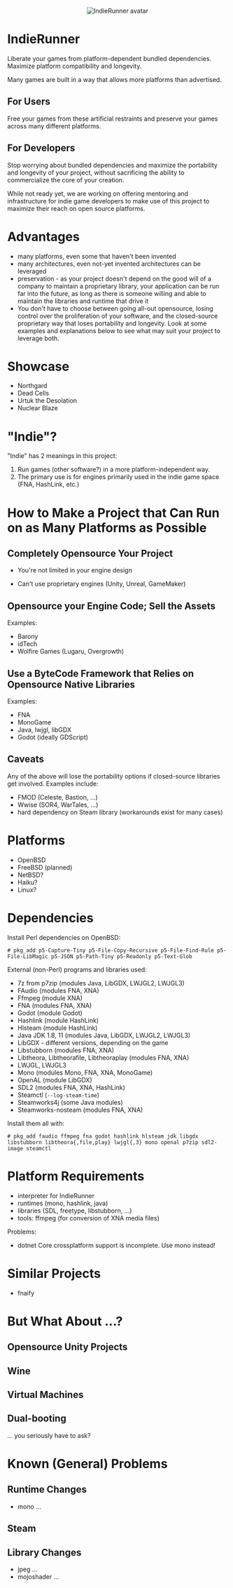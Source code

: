 <p align="center">
<img src="https://github.com/IndieRunner.png" alt="IndieRunner avatar">
<h1>IndieRunner</h1>
</p>

Liberate your games from platform-dependent bundled dependencies. Maximize platform compatibility and longevity.

Many games are built in a way that allows more platforms than advertised.

For Users
---------

Free your games from these artificial restraints and preserve your games across many different platforms.

For Developers
--------------

Stop worrying about bundled dependencies and maximize the portability and longevity of your project, without sacrificing the ability to commercialize the core of your creation.

While not ready yet, we are working on offering mentoring and infrastructure for indie game developers to make use of this project to maximize their reach on open source platforms.

Advantages
==========

* many platforms, even some that haven't been invented
* many architectures, even not-yet invented architectures can be leveraged
* preservation - as your project doesn't depend on the good will of a company to maintain a proprietary library, your application can be run far into the future, as long as there is someone willing and able to maintain the libraries and runtime that drive it
* You don't have to choose between going all-out opensource, losing control over the proliferation of your software, and the closed-source proprietary way that loses portability and longevity. Look at some examples and explanations below to see what may suit your project to leverage both.

Showcase
========

* Northgard
* Dead Cells
* Urtuk the Desolation
* Nuclear Blaze

"Indie"?
========

"Indie" has 2 meanings in this project:

1. Run games (other software?) in a more platform-independent way.
2. The primary use is for engines primarily used in the indie game space (FNA, HashLink, etc.)

How to Make a Project that Can Run on as Many Platforms as Possible
===================================================================

Completely Opensource Your Project
----------------------------------

+ You're not limited in your engine design
- Can't use proprietary engines (Unity, Unreal, GameMaker)

Opensource your Engine Code; Sell the Assets
--------------------------------------------

Examples:
* Barony
* idTech
* Wolfire Games (Lugaru, Overgrowth)

Use a ByteCode Framework that Relies on Opensource Native Libraries
-------------------------------------------------------------------

Examples:
* FNA
* MonoGame
* Java, lwjgl, libGDX
* Godot (ideally GDScript)

Caveats
-------

Any of the above will lose the portability options if closed-source libraries get involved. Examples include:

* FMOD (Celeste, Bastion, ...)
* Wwise (SOR4, WarTales, ...)
* hard dependency on Steam library (workarounds exist for many cases)


Platforms
=========

* OpenBSD
* FreeBSD (planned)
* NetBSD?
* Haiku?
* Linux?

Dependencies
============

Install Perl dependencies on OpenBSD:
```
# pkg_add p5-Capture-Tiny p5-File-Copy-Recursive p5-File-Find-Rule p5-File-LibMagic p5-JSON p5-Path-Tiny p5-Readonly p5-Text-Glob
```

External (non-Perl) programs and libraries used:
* 7z from p7zip (modules Java, LibGDX, LWJGL2, LWJGL3)
* FAudio (modules FNA, XNA)
* Ffmpeg (module XNA)
* FNA (modules FNA, XNA)
* Godot (module Godot)
* Hashlink (module HashLink)
* Hlsteam (module HashLink)
* Java JDK 1.8, 11 (modules Java, LibGDX, LWJGL2, LWJGL3)
* LibGDX - different versions, depending on the game
* Libstubborn (modules FNA, XNA)
* Libtheora, Libtheorafile, Libtheoraplay (modules FNA, XNA)
* LWJGL, LWJGL3
* Mono (modules Mono, FNA, XNA, MonoGame)
* OpenAL (module LibGDX)
* SDL2 (modules FNA, XNA, HashLink)
* Steamctl (`--log-steam-time`)
* Steamworks4j (some Java modules)
* Steamworks-nosteam (modules FNA, XNA)

Install them all with:
```
# pkg_add faudio ffmpeg fna godot hashlink hlsteam jdk libgdx libstubborn libtheora{,file,play} lwjgl{,3} mono openal p7zip sdl2-image steamctl
```

Platform Requirements
=====================

* interpreter for IndieRunner
* runtimes (mono, hashlink, java)
* libraries (SDL, freetype, libstubborn, ...)
* tools: ffmpeg (for conversion of XNA media files)

Problems:

* dotnet Core crossplatform support is incomplete. Use mono instead!

Similar Projects
================

* fnaify

But What About ...?
===================

Opensource Unity Projects
-------------------------

Wine
----

Virtual Machines
----------------

Dual-booting
------------

... you seriously have to ask?

Known (General) Problems
========================

Runtime Changes
---------------

* mono ...

Steam
-----

Library Changes
---------------

* jpeg ...
* mojoshader ...

